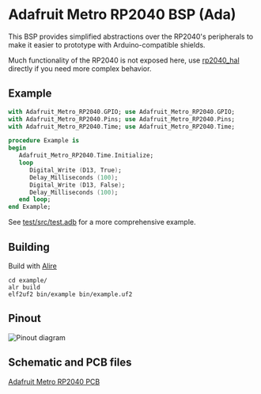 # Adafruit Metro RP2040 BSP (Ada)

This BSP provides simplified abstractions over the RP2040's peripherals to make
it easier to prototype with Arduino-compatible shields.

Much functionality of the RP2040 is not exposed here, use
[rp2040_hal](https://github.com/JeremyGrosser/rp2040_hal) directly if you need
more complex behavior.

## Example 
```ada
with Adafruit_Metro_RP2040.GPIO; use Adafruit_Metro_RP2040.GPIO;
with Adafruit_Metro_RP2040.Pins; use Adafruit_Metro_RP2040.Pins;
with Adafruit_Metro_RP2040.Time; use Adafruit_Metro_RP2040.Time;

procedure Example is
begin
   Adafruit_Metro_RP2040.Time.Initialize;
   loop
      Digital_Write (D13, True);
      Delay_Milliseconds (100);
      Digital_Write (D13, False);
      Delay_Milliseconds (100);
   end loop;
end Example;
```

See [test/src/test.adb](test/src/test.adb) for a more comprehensive example.

## Building
Build with [Alire](https://alire.ada.dev/)

```
cd example/
alr build
elf2uf2 bin/example bin/example.uf2
```

## Pinout
![Pinout diagram](https://cdn-learn.adafruit.com/assets/assets/000/123/326/original/adafruit_products_Adafruit_Metro_RP2040_Pinout.png)

## Schematic and PCB files
[Adafruit Metro RP2040 PCB](https://github.com/adafruit/Adafruit-Metro-RP2040-PCB)

